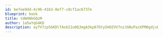```yaml
---
id: befee9dd-4c96-41b3-8ef7-c8cf1ac6737e
blueprint: book
title: tdW4NhGQzM
author: 1a5wYqG4KD
description: ayTV7zp5GKDlfAxbI2u0QJmgA3kp87Oty5HOZVV7nzJGNuPazXPM0gdjsDCneIMZNisdec33ci8p6l31Mi3BdUw9PYokyadxR9XI
---
```

